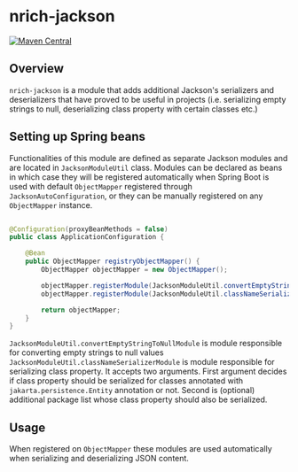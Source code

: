 # nrich-jackson

[![Maven Central](https://maven-badges.herokuapp.com/maven-central/net.croz.nrich/nrich-jackson/badge.svg?color=blue)](https://maven-badges.herokuapp.com/maven-central/net.croz.nrich/nrich-jackson)

## Overview

`nrich-jackson` is a module that adds additional Jackson's serializers and deserializers that have proved to be useful in projects
(i.e. serializing empty strings to null, deserializing class property with certain classes etc.)

## Setting up Spring beans

Functionalities of this module are defined as separate Jackson modules and are located in `JacksonModuleUtil` class. Modules can be declared as beans in which case they will be registered
automatically when Spring Boot is used with default `ObjectMapper` registered through `JacksonAutoConfiguration`, or they can be manually registered on any `ObjectMapper` instance.

```java

@Configuration(proxyBeanMethods = false)
public class ApplicationConfiguration {

    @Bean
    public ObjectMapper registryObjectMapper() {
        ObjectMapper objectMapper = new ObjectMapper();

        objectMapper.registerModule(JacksonModuleUtil.convertEmptyStringToNullModule());
        objectMapper.registerModule(JacksonModuleUtil.classNameSerializerModule(true, Collections.singletonList("net.croz.test")));

        return objectMapper;
    }
}

```

`JacksonModuleUtil.convertEmptyStringToNullModule` is module responsible for converting empty strings to null values
`JacksonModuleUtil.classNameSerializerModule` is module responsible for serializing class property. It accepts two arguments. First argument decides if class property should be serialized for classes
annotated with `jakarta.persistence.Entity` annotation or not. Second is (optional) additional package list whose class property should also be serialized.

## Usage

When registered on `ObjectMapper` these modules are used automatically when serializing and deserializing JSON content.
